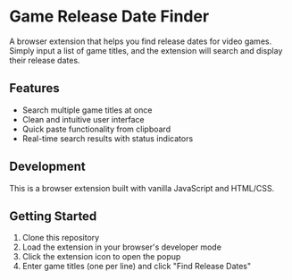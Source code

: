 # Game Release Date Finder

A browser extension that helps you find release dates for video games. Simply input a list of game titles, and the extension will search and display their release dates.

## Features

- Search multiple game titles at once
- Clean and intuitive user interface
- Quick paste functionality from clipboard
- Real-time search results with status indicators

## Development

This is a browser extension built with vanilla JavaScript and HTML/CSS.

## Getting Started

1. Clone this repository
2. Load the extension in your browser's developer mode
3. Click the extension icon to open the popup
4. Enter game titles (one per line) and click "Find Release Dates" 